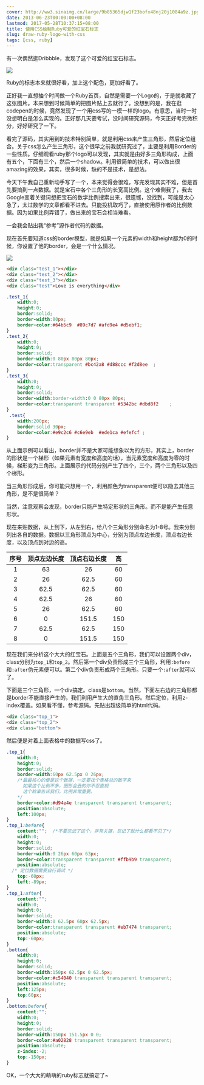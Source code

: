 ```yaml
---
cover: http://ww3.sinaimg.cn/large/9b85365djw1f23bofx48nj20j1084a9z.jpg
date: 2013-06-23T00:00:00+08:00
lastmod: 2017-05-28T10:37:15+08:00
title: 使用CSS绘制Ruby可爱的红宝石标志
slug: draw-ruby-logo-with-css
tags: [css, ruby]
---
```

有一次偶然逛Dribbble，发现了这个可爱的红宝石标志。

![](http://ww3.sinaimg.cn/large/9b85365djw1f23bofx48nj20j1084a9z.jpg)

Ruby的标志本来就很好看，加上这个配色，更加好看了。

<!--more-->

正好我一直想抽个时间做一个Ruby首页，自然是需要一个Logo的，于是就收藏了这张图片。本来想到时候简单的把图片贴上去就行了。没想到的是，我在逛codepen的时候，竟然发现了一个用css写的一模一样的logo。有意思，当时一时没想明白是怎么实现的。正好那几天要考试，没时间研究源码，今天正好考完微积分，好好研究了一下。

看完了源码，其实用到的技术特别简单，就是利用css来产生三角形，然后定位组合。关于css怎么产生三角形，这个很早之前我就研究过了，主要是利用Border的一些性质。仔细观看ruby那个logo可以发现，其实就是由好多三角形构成，上面有五个，下面有三个，然后一个shadow。利用很简单的技术，可以做出很amazing的效果，其实，很多时候，缺的不是技术，是想法。

今天下午我自己重新动手写了一个，本来觉得会很难，写完发现其实不难，但是首先要搞到一点数据。就是宝石中各个三角形的长宽高比例。这个难倒我了，我去Google变着关键词想把宝石的数学比例搜索出来，很遗憾，没找到，可能是太心急了，太过数学的文章都看不进去。只能投机取巧了，直接使用原作者的比例数据。因为如果比例弄错了，做出来的宝石会相当难看。

一会我会贴出我“参考”源作者代码的数据。

现在首先要知道css的border模型，就是如果一个元素的width和height都为0的时候，你设置了他的border，会是一个什么情况。

![](http://ww4.sinaimg.cn/large/9b85365djw1f23book3izj20pb05qdfw.jpg)

```html
<div class="test_1"></div>
<div class="test_2"></div>
<div class="test_3"></div>
<div class="test">Love is everything</div>
```

```css
.test_1{
	width:0;
	height:0;
	border:solid;
	border-width:80px;
	border-color:#64b5c9  #89c7d7 #afd9e4 #d5ebf1;
}
.test_2{
	width:0;
	height:0;
	border:solid;
	border-width:0 80px 80px 80px;
	border-color:transparent #bc42a8 #d88ccc #f2d8ee  ;
}
.test_3{
 	width:0;
 	height:0;
 	border:solid;
 	border-width:border-width:0 0 80px 80px;
 	border-color:transparent transparent #5342bc #dbd8f2    ;
}
 .test{
 	width:200px;
 	border:solid 30px;
 	border-color:#e9c2c6 #c6e9eb  #ede1ca #efefcf ;
}
```

从上面示例可以看出，border并不是大家可能想象以为的方形，其实上，border的形状是一个梯形（如果元素有宽度和高度的话），当元素宽度和高度为零的时候，梯形变为三角形。上面展示的代码分别产生了四个，三个，两个三角形以及四个梯形。

当三角形形成后，你可能只想用一个，利用颜色为transparent便可以隐去其他三角形，是不是很简单？

当然，注意观察会发现，border只能产生特定形状的三角形。而不是能产生任意形状。

现在来贴数据，从上到下，从左到右，给八个三角形分别命名为1-8号。我来分别列出各自的数据。数据以三角形顶点为中心，分别为顶点左边长度，顶点右边长度，以及顶点到对边的高。

| 序号 | 顶点左边长度 | 顶点右边长度 | 高 |
| :--: | :------: | :--------: | :-: |
| 1 | 63 | 26 | 60 |
| 2 | 26 | 62.5 | 60 |
| 3 | 62.5 | 62.5 | 60 |
| 4 | 62.5 | 26 | 60 |
| 5 | 26 | 62.5 | 60 |
| 6 | 0 | 151.5 | 150 |
| 7 | 62.5 | 62.5 | 150 |
| 8 | 0 | 151.5 | 150 |

现在我们来分析这个大大的红宝石。上面是五个三角形，我们可以设置两个div，class分别为`top_1`和`top_2`。然后第一个div负责形成三个三角形，利用`:before`和`:after`伪元素便可以。第二个div负责形成两个三角形。只要一个`:after`就可以了。

下面是三个三角形，一个div搞定。class是`bottom`。当然，下面左右边的三角形都是border不能直接产生的，我们利用产生大的直角三角形。然后定位，利用z-index覆盖。如果看不懂，参考源码。先贴出超级简单的html代码。

```html
<div class="top_1">
<div class="top_2">
<div class="bottom">
```

然后便是对着上面表格中的数据写css了。

```css
.top_1{
	width:0;
	height:0;
	border:solid;
	border-width:60px 62.5px 0 26px;   
  	/*最最核心的便是这个数据，一定要找个表格总的数字来
  	  如果这个比例不多，图形会丑的你不忍直视
      这个故事告诉我们，比例非常重要。
    */
	border-color:#d94e4e transparent transparent transparent;
	position:absolute;
	left:100px;
}
.top_1:before{
	content:"";  /*不要忘记了这个，非常关键，忘记了就什么都看不见了*/
	width:0;
	height:0;
	border:solid;
	border-width:0 26px 60px 63px;
	border-color:transparent transparent #ffb9b9 transparent;
	position:absolute;
  /* 定位数据需要自行调试 */
	top:-60px;   
	left:-89px;  
}
.top_1:after{
	content:"";
	width:0;
	height:0;
	border:solid;
	border-width:0 62.5px 60px 62.5px;
	border-color:transparent transparent #eb7474 transparent;
	position:absolute;
	top:-60px;
}
.bottom{
	width:0;
	height:0;
	border:solid;
	border-width:150px 62.5px 0 62.5px;
	border-color:#c54040 transparent transparent transparent;
	position:absolute;
	left:125px;
	top:60px;
}
.bottom:before{
	content:"";
	width:0;
	height:0;
	border:solid;
	border-width:150px 151.5px 0 0;
	border-color:#a02828 transparent transparent transparent;
	position:absolute;
	z-index:-2;
	top:-150px;
}
```

OK，一个大大的萌萌的ruby标志就搞定了~
